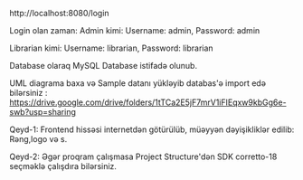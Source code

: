 http://localhost:8080/login

Login olan zaman:
Admin kimi:
Username: admin,
Password: admin

Librarian kimi:
Username: librarian,
Password: librarian

Database olaraq MySQL Database istifadə olunub.

UML diagrama baxa və Sample datanı yükləyib databas'ə import edə bilərsiniz : https://drive.google.com/drive/folders/1tTCa2E5jF7mrV1iFIEqxw9kbGg6e-swb?usp=sharing

Qeyd-1: Frontend hissəsi internetdən götürülüb, müəyyən dəyişikliklər edilib: Rəng,logo və s.

Qeyd-2: Əgər proqram çalışmasa Project Structure'dən SDK corretto-18 seçməklə çalışdıra bilərsiniz.
